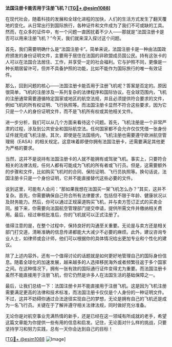 **法国注册卡能否用于注册飞机？[[TG💪+ @esim1088](https://t.me/s/esim1088)]**

在现代社会，随着科技的发展和全球化进程的加快，人们的生活方式发生了翻天覆地的变化。从日常出行到国际旅行，各种证件和文件成为了我们不可或缺的工具。然而，在众多的证件中，有一个问题一直困扰着不少人——那就是“法国注册卡是否可以用来注册飞机？”今天，我们就来深入探讨这个问题。

首先，我们需要明确什么是“法国注册卡”。简单来说，法国注册卡是一种由法国政府颁发的身份证明文件，主要用于居住在法国的非欧盟成员国公民。持有这张卡的人可以在法国合法居住、工作，并享受一定的社会福利。它与护照不同，更像是一种长期居留许可，但并不具备护照的功能，比如不能作为国际旅行的唯一有效证件。

那么，回到问题的核心——法国注册卡能否用于注册飞机呢？答案是否定的。原因很简单，飞机的注册涉及一系列复杂的法律程序和国际协议。在全球范围内，飞机的注册通常需要遵循特定国家或地区的航空法规，并且必须提供符合要求的文件，例如飞机的所有权证明、飞行执照等。而法国注册卡显然不符合这些要求，因为它只是一个人的身份证明文件，而不是飞机所有权或其他相关文件。

进一步分析，我们可以从几个方面来看待这个问题。首先，飞机注册是一个非常严肃的过程，涉及到公共安全和国际航空法。任何国家都不会允许仅仅凭借一张身份证件就完成飞机注册。其次，即使是在法国境内，飞机注册也需要遵守欧洲航空管理局（EASA）的相关规定。这意味着即便你拥有法国注册卡，还需要满足其他更为严格的要求。

当然，这并不是说持有法国注册卡的人就不能拥有或驾驶飞机。事实上，只要符合相关的法律法规，任何人都有可能成为飞机的所有者或飞行员。但是，这需要额外的步骤和文件，比如购买飞机时的合同、保险证明、飞行员执照等。换句话说，法国注册卡只是一个身份证明，它并不能直接替代这些必要的文件。

说到这里，可能有人会问：“那如果我想在法国买一架飞机怎么办？”其实，这并不复杂。首先，你需要确保自己符合所有法律要求，包括但不限于年龄、健康状况以及财务能力。然后，你可以通过正规渠道购买飞机，并与卖方签订正式的买卖合同。接下来，你需要向法国航空管理部门提交申请，提供所需文件并缴纳相关费用。最后，经过审核批准后，你的飞机就可以正式注册了。

值得注意的是，在整个过程中，保持良好的沟通至关重要。无论是与卖方还是相关部门打交道，清晰准确的信息传递都能大大减少不必要的麻烦。此外，建议咨询专业人士，如律师或会计师，他们可以根据你的具体情况给出更加专业和个性化的建议。

除了上述内容外，还有一个值得讨论的话题就是如何更好地管理自己的国际身份信息。随着全球化的加速发展，越来越多的人选择移民海外或者频繁往返于多个国家之间。在这种情况下，拥有一张有效的国际通行证件变得尤为重要。而法国注册卡虽然不能直接用于注册飞机，但它仍然是许多人在法国生活的基础保障之一。

最后，让我们总结一下：法国注册卡并不能直接用于注册飞机。这是因为飞机注册需要满足更高的法律和技术标准，而法国注册卡仅仅是个人身份的一种证明文件。不过，这并不妨碍你通过合法途径实现自己的梦想，无论是拥有自己的飞机还是成为一名飞行员。关键在于了解并遵守相关法律法规，同时做好充分准备。

无论你是对航空事业充满热情的新手，还是已经在这一领域有所成就的老手，希望这篇文章能为你提供一些有用的信息和启发。记住，无论面对什么样的挑战，只要坚持学习和努力实践，总有一天你会达到自己的目标！

[[TG💪+ @esim1088](https://t.me/s/esim1088) ![Image](https://i.postimg.cc/4NQfJmqS/Snipaste-2025-05-13-00-14-12.png)]